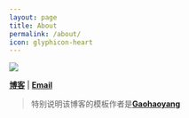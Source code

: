 ```yaml
---
layout: page
title: About
permalink: /about/
icon: glyphicon-heart
---
```


![](https://harmonyhu.github.io/img/logo.jpg)

[**博客**](http://harmonyhu.com)
| <a href="mailto:harmonyhu@foxmail.com?subject=Say Hello"><b>Email</b></a>


>特别说明该博客的模板作者是[**Gaohaoyang**](http://gaohaoyang.github.io)
